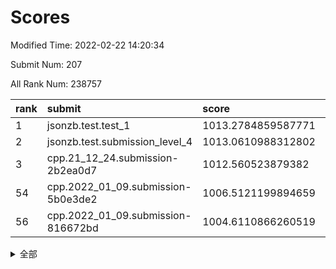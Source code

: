 # Scores

Modified Time: 2022-02-22 14:20:34

Submit Num: 207

All Rank Num: 238757

| rank |               submit               |       score        |       sigma        | pk_num |
| :--- | :--------------------------------- | :----------------- | :----------------- | :----- |
| 1    | jsonzb.test.test_1                 | 1013.2784859587771 | 0.810528688255875  | 4615   |
| 2    | jsonzb.test.submission_level_4     | 1013.0610988312802 | 0.7975876077760161 | 4614   |
| 3    | cpp.21_12_24.submission-2b2ea0d7   | 1012.560523879382  | 0.7983890248616424 | 4612   |
| 54   | cpp.2022_01_09.submission-5b0e3de2 | 1006.5121199894659 | 0.7291854408126172 | 4615   |
| 56   | cpp.2022_01_09.submission-816672bd | 1004.6110866260519 | 0.7249624629871639 | 4616   |


<details>
<summary>全部</summary>

| rank |                 submit                 |       score        |       sigma        | pk_num |
| :--- | :------------------------------------- | :----------------- | :----------------- | :----- |
| 1    | jsonzb.test.test_1                     | 1013.2784859587771 | 0.810528688255875  | 4615   |
| 2    | jsonzb.test.submission_level_4         | 1013.0610988312802 | 0.7975876077760161 | 4614   |
| 3    | cpp.21_12_24.submission-2b2ea0d7       | 1012.560523879382  | 0.7983890248616424 | 4612   |
| 4    | gobigger.level_3.submission_level_3_30 | 1011.448722059118  | 0.790778534049111  | 4612   |
| 5    | gobigger.level_3.submission_level_3_11 | 1011.3618065261528 | 0.76818858639766   | 4610   |
| 6    | gobigger.level_3.submission_level_3_34 | 1011.2669656097482 | 0.7904908704115455 | 4609   |
| 7    | gobigger.level_3.submission_level_3_48 | 1010.9519259795851 | 0.7799616717234621 | 4612   |
| 8    | gobigger.level_3.submission_level_3_38 | 1010.9229663327136 | 0.7741159332425007 | 4613   |
| 9    | gobigger.level_3.submission_level_3_35 | 1010.9204948508097 | 0.7907673421761333 | 4616   |
| 10   | gobigger.level_3.submission_level_3_44 | 1010.8125039977024 | 0.7609023468883374 | 4616   |
| 11   | gobigger.level_3.submission_level_3_4  | 1010.7409027108479 | 0.7657746142679401 | 4612   |
| 12   | gobigger.level_3.submission_level_3_49 | 1010.7408454700924 | 0.7718576737171505 | 4616   |
| 13   | gobigger.level_3.submission_level_3_20 | 1010.7051863403333 | 0.734657065077     | 4613   |
| 14   | gobigger.level_3.submission_level_3_9  | 1010.6292316107276 | 0.7694392656108496 | 4617   |
| 15   | gobigger.level_3.submission_level_3_27 | 1010.4153972149861 | 0.7604215083612971 | 4618   |
| 16   | gobigger.level_3.submission_level_3_25 | 1010.3332883419819 | 0.7580578052586565 | 4615   |
| 17   | gobigger.level_3.submission_level_3_33 | 1010.3284321642395 | 0.7537002224507633 | 4615   |
| 18   | gobigger.level_3.submission_level_3_1  | 1010.3006865260413 | 0.7582649317312732 | 4610   |
| 19   | gobigger.level_3.submission_level_3_21 | 1010.2964842520405 | 0.7334535151502446 | 4611   |
| 20   | gobigger.level_3.submission_level_3_32 | 1010.2608041071406 | 0.757584340051361  | 4609   |
| 21   | gobigger.level_3.submission_level_3_40 | 1010.2455092176782 | 0.7606129992455216 | 4615   |
| 22   | gobigger.level_3.submission_level_3_37 | 1010.2303169114637 | 0.7629037941860298 | 4614   |
| 23   | gobigger.level_3.submission_level_3_31 | 1010.1564434215398 | 0.7773020594370077 | 4617   |
| 24   | gobigger.level_3.submission_level_3_28 | 1010.0985688927915 | 0.7678978449219963 | 4614   |
| 25   | gobigger.level_3.submission_level_3_5  | 1010.0881361307969 | 0.7349289778806939 | 4611   |
| 26   | gobigger.level_3.submission_level_3_7  | 1009.9848078038057 | 0.7641981821789752 | 4618   |
| 27   | gobigger.level_3.submission_level_3_46 | 1009.9605057802186 | 0.764577152547294  | 4617   |
| 28   | gobigger.level_3.submission_level_3_43 | 1009.9602266639648 | 0.7561507535404901 | 4616   |
| 29   | gobigger.level_3.submission_level_3_17 | 1009.9080875474632 | 0.7952083049436173 | 4610   |
| 30   | gobigger.level_3.submission_level_3_15 | 1009.9048205804243 | 0.7355126195517943 | 4612   |
| 31   | gobigger.level_3.submission_level_3_2  | 1009.8924516340251 | 0.7564267005787497 | 4609   |
| 32   | gobigger.level_3.submission_level_3_45 | 1009.8465396399289 | 0.7549972065093923 | 4614   |
| 33   | gobigger.level_3.submission_level_3_16 | 1009.7749405904943 | 0.7703061770919654 | 4616   |
| 34   | gobigger.level_3.submission_level_3_36 | 1009.7748826847486 | 0.7733206826525764 | 4611   |
| 35   | gobigger.level_3.submission_level_3_6  | 1009.7276298960521 | 0.775866772031093  | 4612   |
| 36   | gobigger.level_3.submission_level_3_42 | 1009.7274817854974 | 0.7674183916150953 | 4619   |
| 37   | gobigger.level_3.submission_level_3_3  | 1009.7269037984394 | 0.7733998800805534 | 4612   |
| 38   | gobigger.level_3.submission_level_3_47 | 1009.5155945160321 | 0.7554266892795463 | 4617   |
| 39   | gobigger.level_3.submission_level_3_29 | 1009.510827123495  | 0.7505695064424034 | 4614   |
| 40   | gobigger.level_3.submission_level_3_18 | 1009.5024182522333 | 0.7290852642947783 | 4610   |
| 41   | gobigger.level_3.submission_level_3_12 | 1009.4700576903629 | 0.7573292083366094 | 4614   |
| 42   | gobigger.level_3.submission_level_3_24 | 1009.4405856476069 | 0.7534352614962379 | 4614   |
| 43   | gobigger.level_3.submission_level_3_41 | 1009.3812850087824 | 0.756159108422854  | 4610   |
| 44   | gobigger.level_3.submission_level_3_8  | 1009.3768805011725 | 0.7568485322162108 | 4617   |
| 45   | gobigger.level_3.submission_level_3_13 | 1009.336994055697  | 0.7589606192425067 | 4615   |
| 46   | gobigger.level_3.submission_level_3_14 | 1009.1346558619516 | 0.7354423869121495 | 4615   |
| 47   | gobigger.level_3.submission_level_3_10 | 1009.0144368249732 | 0.7467831249061121 | 4611   |
| 48   | gobigger.level_3.submission_level_3_26 | 1008.9967913785135 | 0.739403005316064  | 4616   |
| 49   | gobigger.level_3.submission_level_3_22 | 1008.9172364903885 | 0.769011826495293  | 4620   |
| 50   | gobigger.level_3.submission_level_3_19 | 1008.8707359686252 | 0.7643294359704834 | 4614   |
| 51   | gobigger.level_3.submission_level_3_23 | 1008.8480457577288 | 0.7467385796133351 | 4614   |
| 52   | gobigger.level_3.submission_level_3_39 | 1008.6005053377937 | 0.7434003859666131 | 4616   |
| 53   | gobigger.level_3.submission_level_3_0  | 1008.5134433376713 | 0.7679722851166974 | 4611   |
| 54   | cpp.2022_01_09.submission-5b0e3de2     | 1006.5121199894659 | 0.7291854408126172 | 4615   |
| 55   | gobigger.level_1.submission_level_1_14 | 1004.6806342975533 | 0.7393049287865153 | 4618   |
| 56   | cpp.2022_01_09.submission-816672bd     | 1004.6110866260519 | 0.7249624629871639 | 4616   |
| 57   | gobigger.level_1.submission_level_1_48 | 1004.3391747150449 | 0.7214820876292963 | 4615   |
| 58   | gobigger.level_1.submission_level_1_44 | 1004.2620118991802 | 0.7302446663708767 | 4613   |
| 59   | gobigger.level_1.submission_level_1_27 | 1004.1077238009449 | 0.7152186966049394 | 4618   |
| 60   | gobigger.level_1.submission_level_1_38 | 1003.9553165426519 | 0.7252819873587656 | 4612   |
| 61   | gobigger.level_1.submission_level_1_2  | 1003.9539211424437 | 0.7181658158289158 | 4613   |
| 62   | gobigger.level_1.submission_level_1_31 | 1003.7382845113947 | 0.7234411914732104 | 4619   |
| 63   | gobigger.level_1.submission_level_1_39 | 1003.7102868528584 | 0.7174878915582155 | 4615   |
| 64   | gobigger.level_1.submission_level_1_19 | 1003.6491095151665 | 0.712129508230319  | 4614   |
| 65   | gobigger.level_1.submission_level_1_15 | 1003.6418697851283 | 0.7081490571366981 | 4615   |
| 66   | gobigger.level_1.submission_level_1_41 | 1003.6277492012509 | 0.7096474330268211 | 4617   |
| 67   | gobigger.level_1.submission_level_1_9  | 1003.6059314542284 | 0.7363232511722573 | 4613   |
| 68   | gobigger.level_1.submission_level_1_12 | 1003.5725874986629 | 0.7113058695567406 | 4618   |
| 69   | gobigger.level_1.submission_level_1_26 | 1003.5469960574354 | 0.7148086984472284 | 4615   |
| 70   | gobigger.level_1.submission_level_1_33 | 1003.5075235276823 | 0.713122085035813  | 4614   |
| 71   | gobigger.level_1.submission_level_1_16 | 1003.4546004181879 | 0.7190041822855896 | 4611   |
| 72   | gobigger.level_1.submission_level_1_8  | 1003.4035310701528 | 0.7222808764593551 | 4611   |
| 73   | gobigger.level_1.submission_level_1_28 | 1003.3518339231359 | 0.7083953234951453 | 4616   |
| 74   | gobigger.level_1.submission_level_1_30 | 1003.2616615715207 | 0.7109901768714377 | 4616   |
| 75   | gobigger.level_1.submission_level_1_7  | 1003.2455144143332 | 0.7158990577614089 | 4612   |
| 76   | gobigger.level_1.submission_level_1_47 | 1003.2250279657571 | 0.708767685068557  | 4614   |
| 77   | gobigger.level_1.submission_level_1_1  | 1003.2161852979891 | 0.7149227583362676 | 4611   |
| 78   | gobigger.level_1.submission_level_1_32 | 1003.2120902022361 | 0.7024904611393357 | 4613   |
| 79   | gobigger.level_1.submission_level_1_21 | 1003.2060850628594 | 0.7136548994438571 | 4612   |
| 80   | gobigger.level_1.submission_level_1_49 | 1003.194990606312  | 0.7142410929602719 | 4618   |
| 81   | gobigger.level_1.submission_level_1_25 | 1003.1021006914197 | 0.7147543108541832 | 4615   |
| 82   | gobigger.level_1.submission_level_1_36 | 1003.082252630385  | 0.7099061299037542 | 4611   |
| 83   | gobigger.level_1.submission_level_1_37 | 1003.073008424749  | 0.7105157006991191 | 4607   |
| 84   | gobigger.level_1.submission_level_1_18 | 1002.9273959253677 | 0.7142598936088831 | 4608   |
| 85   | gobigger.level_1.submission_level_1_4  | 1002.891226847491  | 0.725026662736483  | 4605   |
| 86   | gobigger.level_1.submission_level_1_46 | 1002.8464807524887 | 0.7154068785847205 | 4611   |
| 87   | gobigger.level_1.submission_level_1_24 | 1002.8241228611834 | 0.7134305928443267 | 4614   |
| 88   | gobigger.level_1.submission_level_1_34 | 1002.8103035896692 | 0.7156804659420438 | 4610   |
| 89   | gobigger.level_1.submission_level_1_3  | 1002.7719226621696 | 0.7242473271821334 | 4614   |
| 90   | gobigger.level_1.submission_level_1_5  | 1002.7611930515781 | 0.7125209108322396 | 4614   |
| 91   | gobigger.level_1.submission_level_1_43 | 1002.7285121614883 | 0.7075346633493506 | 4609   |
| 92   | gobigger.level_1.submission_level_1_45 | 1002.7200849694439 | 0.7120586030156678 | 4617   |
| 93   | gobigger.level_1.submission_level_1_29 | 1002.6735960000241 | 0.7136119773971914 | 4611   |
| 94   | gobigger.level_1.submission_level_1_17 | 1002.6189376047473 | 0.7072291815562906 | 4612   |
| 95   | gobigger.level_1.submission_level_1_6  | 1002.6184967669009 | 0.7119529683313918 | 4613   |
| 96   | gobigger.level_1.submission_level_1_40 | 1002.5943777041209 | 0.7104896383232536 | 4614   |
| 97   | gobigger.level_1.submission_level_1_11 | 1002.5899018403582 | 0.7126337274407111 | 4611   |
| 98   | gobigger.level_1.submission_level_1_13 | 1002.4103953612336 | 0.7054231645384617 | 4614   |
| 99   | gobigger.level_1.submission_level_1_35 | 1002.3865893423762 | 0.712986748389126  | 4616   |
| 100  | gobigger.level_1.submission_level_1_22 | 1002.3685206770647 | 0.7130294866989431 | 4612   |
| 101  | gobigger.level_1.submission_level_1_10 | 1002.3081880106747 | 0.7196494172572379 | 4613   |
| 102  | gobigger.level_1.submission_level_1_0  | 1002.250440702668  | 0.7177291300841754 | 4616   |
| 103  | gobigger.level_1.submission_level_1_42 | 1002.2138765709389 | 0.7074034085413596 | 4613   |
| 104  | gobigger.level_1.submission_level_1_23 | 1002.0710884153016 | 0.7083659019004366 | 4610   |
| 105  | gobigger.level_1.submission_level_1_20 | 1002.0545039383308 | 0.7124180644691455 | 4617   |
| 106  | gobigger.random.submission_random_9    | 997.8555357326134  | 0.7099844820865956 | 4614   |
| 107  | gobigger.random.submission_random_2    | 997.0943461340914  | 0.7144685653475239 | 4618   |
| 108  | gobigger.random.submission_random_5    | 997.0678971313781  | 0.7122928426825844 | 4617   |
| 109  | gobigger.random.submission_random_27   | 997.0440438675412  | 0.704844246530837  | 4611   |
| 110  | gobigger.random.submission_random_14   | 996.9618216009525  | 0.7041941237813746 | 4616   |
| 111  | gobigger.random.submission_random_18   | 996.8800048712685  | 0.7003037289678685 | 4613   |
| 112  | gobigger.random.submission_random_7    | 996.8684600265703  | 0.7100128826122463 | 4609   |
| 113  | gobigger.random.submission_random_46   | 996.7125075694038  | 0.6995529798818569 | 4617   |
| 114  | gobigger.random.submission_random_1    | 996.6211430244573  | 0.7233635081262441 | 4613   |
| 115  | gobigger.random.submission_random_31   | 996.5992316495733  | 0.7077410577138207 | 4611   |
| 116  | gobigger.random.submission_random_3    | 996.5920943957916  | 0.7145146268037571 | 4610   |
| 117  | gobigger.random.submission_random_42   | 996.4702867498588  | 0.7219690393318294 | 4612   |
| 118  | gobigger.random.submission_random_19   | 996.4319257746727  | 0.7053691683923419 | 4609   |
| 119  | gobigger.random.submission_random_41   | 996.3747199642376  | 0.7089257501946623 | 4616   |
| 120  | gobigger.random.submission_random_12   | 996.3402290107155  | 0.7093314909059658 | 4613   |
| 121  | gobigger.random.submission_random_38   | 996.3358929104496  | 0.7088501385074537 | 4614   |
| 122  | gobigger.random.submission_random_30   | 996.3096678321348  | 0.7212285462367508 | 4617   |
| 123  | gobigger.random.submission_random_22   | 996.3057820582901  | 0.7101824955399728 | 4615   |
| 124  | gobigger.random.submission_random_43   | 996.2994026295237  | 0.7014507177451972 | 4611   |
| 125  | gobigger.random.submission_random_8    | 996.2815524978379  | 0.7090027159164166 | 4615   |
| 126  | gobigger.random.submission_random_47   | 996.2563490657082  | 0.713575762572154  | 4610   |
| 127  | gobigger.random.submission_random_6    | 996.2328683324565  | 0.7076375509644335 | 4613   |
| 128  | gobigger.random.submission_random_4    | 996.1434069886978  | 0.6968376580379358 | 4612   |
| 129  | gobigger.random.submission_random_36   | 996.1282098706151  | 0.6994860983039777 | 4615   |
| 130  | gobigger.random.submission_random_11   | 996.1226444750475  | 0.7241073821157942 | 4608   |
| 131  | gobigger.random.submission_random_35   | 996.0953160983287  | 0.7045989633923674 | 4613   |
| 132  | gobigger.random.submission_random_10   | 996.0908322958002  | 0.7037852523707151 | 4617   |
| 133  | gobigger.random.submission_random_33   | 995.9792572518552  | 0.7071959097111202 | 4616   |
| 134  | gobigger.random.submission_random_24   | 995.9207875592507  | 0.7130295902972419 | 4616   |
| 135  | gobigger.random.submission_random_32   | 995.7717894611732  | 0.6956846479913569 | 4606   |
| 136  | gobigger.random.submission_random_39   | 995.6949899908545  | 0.7125880841404348 | 4614   |
| 137  | gobigger.random.submission_random_45   | 995.6876149938262  | 0.7110347101356523 | 4614   |
| 138  | gobigger.random.submission_random_48   | 995.5484704197073  | 0.7169686245555262 | 4615   |
| 139  | gobigger.random.submission_random_40   | 995.5025827789921  | 0.7116093875819464 | 4615   |
| 140  | gobigger.random.submission_random_16   | 995.4917461242022  | 0.711327963290994  | 4616   |
| 141  | gobigger.random.submission_random_0    | 995.4523541395328  | 0.7207787708386819 | 4614   |
| 142  | gobigger.random.submission_random_17   | 995.4371298385088  | 0.7069632083996964 | 4619   |
| 143  | gobigger.random.submission_random_29   | 995.4317734269492  | 0.713494568486574  | 4612   |
| 144  | gobigger.random.submission_random_15   | 995.4305327441706  | 0.7105289624763046 | 4614   |
| 145  | gobigger.random.submission_random_44   | 995.3615022505952  | 0.706610058511236  | 4616   |
| 146  | gobigger.random.submission_random_21   | 995.3412505353781  | 0.7069269013538171 | 4617   |
| 147  | gobigger.random.submission_random_37   | 995.249479585579   | 0.7214981018150328 | 4618   |
| 148  | gobigger.random.submission_random_25   | 995.2457842418124  | 0.7177786342701361 | 4612   |
| 149  | gobigger.random.submission_random_28   | 995.2302341170638  | 0.7162470996262724 | 4614   |
| 150  | gobigger.random.submission_random_34   | 995.2125354664959  | 0.7154970439129731 | 4614   |
| 151  | gobigger.random.submission_random_49   | 995.0818340300813  | 0.7269990574947373 | 4613   |
| 152  | gobigger.random.submission_random_23   | 995.0733433560667  | 0.7191837820310392 | 4620   |
| 153  | gobigger.random.submission_random_26   | 994.6921309275367  | 0.7198755062827696 | 4608   |
| 154  | gobigger.random.submission_random_13   | 994.6918848698994  | 0.7173951806397167 | 4613   |
| 155  | gobigger.random.submission_random_20   | 994.5066015310911  | 0.7166009839876964 | 4612   |
| 156  | gobigger.level_2.submission_level_2_4  | 993.9549007142602  | 0.7290635077497057 | 4615   |
| 157  | gobigger.level_2.submission_level_2_34 | 993.6325893982817  | 0.7235053074478841 | 4617   |
| 158  | gobigger.level_2.submission_level_2_0  | 993.4162463746226  | 0.7403133609285841 | 4614   |
| 159  | gobigger.level_2.submission_level_2_43 | 993.3503405163281  | 0.7216658838076807 | 4610   |
| 160  | gobigger.level_2.submission_level_2_6  | 993.3024591853573  | 0.738373187091648  | 4618   |
| 161  | gobigger.level_2.submission_level_2_48 | 993.0965224126757  | 0.7570174819017258 | 4613   |
| 162  | gobigger.level_2.submission_level_2_23 | 993.006348685049   | 0.7337217487962765 | 4612   |
| 163  | gobigger.level_2.submission_level_2_24 | 992.986207745934   | 0.7461638870467882 | 4617   |
| 164  | gobigger.level_2.submission_level_2_36 | 992.9681362088077  | 0.7424088194826517 | 4614   |
| 165  | gobigger.level_2.submission_level_2_2  | 992.945296050355   | 0.740435947773617  | 4615   |
| 166  | gobigger.level_2.submission_level_2_13 | 992.8370767110239  | 0.7418042768040517 | 4616   |
| 167  | gobigger.level_2.submission_level_2_1  | 992.8037815512986  | 0.731549311608121  | 4614   |
| 168  | gobigger.level_2.submission_level_2_30 | 992.7226977792297  | 0.7401194064557722 | 4618   |
| 169  | gobigger.level_2.submission_level_2_10 | 992.7160800969622  | 0.7323923302054713 | 4616   |
| 170  | gobigger.level_2.submission_level_2_7  | 992.6945993453011  | 0.7521203438734931 | 4611   |
| 171  | gobigger.level_2.submission_level_2_11 | 992.6836935044012  | 0.7440352559492972 | 4613   |
| 172  | gobigger.level_2.submission_level_2_31 | 992.6693352479356  | 0.742684233074083  | 4616   |
| 173  | gobigger.level_2.submission_level_2_47 | 992.6044135586777  | 0.7293880277802492 | 4615   |
| 174  | gobigger.level_2.submission_level_2_18 | 992.5623715864486  | 0.7270862595603711 | 4616   |
| 175  | gobigger.level_2.submission_level_2_29 | 992.5240349467266  | 0.7434001474283811 | 4611   |
| 176  | gobigger.level_2.submission_level_2_39 | 992.4694115994714  | 0.7370475535029506 | 4610   |
| 177  | gobigger.level_2.submission_level_2_32 | 992.411287858267   | 0.7505830697861194 | 4617   |
| 178  | gobigger.level_2.submission_level_2_35 | 992.3240271707023  | 0.7461339167375227 | 4612   |
| 179  | gobigger.level_2.submission_level_2_25 | 992.3218307950473  | 0.7419143904771784 | 4612   |
| 180  | gobigger.level_2.submission_level_2_17 | 992.2605781632767  | 0.7370537914627006 | 4609   |
| 181  | gobigger.level_2.submission_level_2_3  | 992.2104354275751  | 0.7488685290818827 | 4618   |
| 182  | gobigger.level_2.submission_level_2_41 | 992.1264622617612  | 0.7408196524356694 | 4609   |
| 183  | gobigger.level_2.submission_level_2_22 | 992.0730719774546  | 0.7423068372308025 | 4613   |
| 184  | gobigger.level_2.submission_level_2_19 | 992.0111337390989  | 0.7533971497571416 | 4618   |
| 185  | gobigger.level_2.submission_level_2_40 | 991.9741776261793  | 0.7577921866719775 | 4611   |
| 186  | gobigger.level_2.submission_level_2_20 | 991.9011337961348  | 0.7509980018882734 | 4610   |
| 187  | gobigger.level_2.submission_level_2_21 | 991.8799222491336  | 0.725728962286665  | 4616   |
| 188  | gobigger.level_2.submission_level_2_12 | 991.8264145875661  | 0.7574918154693129 | 4617   |
| 189  | gobigger.level_2.submission_level_2_42 | 991.6984022733969  | 0.7471737056152508 | 4604   |
| 190  | gobigger.level_2.submission_level_2_33 | 991.6900212031419  | 0.7618231051503422 | 4611   |
| 191  | gobigger.level_2.submission_level_2_49 | 991.6162937419327  | 0.7345851517990677 | 4615   |
| 192  | gobigger.level_2.submission_level_2_9  | 991.6010262481643  | 0.7561190299523359 | 4615   |
| 193  | gobigger.level_2.submission_level_2_5  | 991.5493416302701  | 0.7348144451347627 | 4616   |
| 194  | gobigger.level_2.submission_level_2_37 | 991.5476711084445  | 0.7502667226458739 | 4613   |
| 195  | gobigger.level_2.submission_level_2_15 | 991.5154119115507  | 0.7618363706535008 | 4613   |
| 196  | gobigger.level_2.submission_level_2_28 | 991.3429082643104  | 0.7470452347089673 | 4615   |
| 197  | gobigger.level_2.submission_level_2_45 | 991.2299432856021  | 0.7391836307393829 | 4614   |
| 198  | gobigger.level_2.submission_level_2_8  | 991.1924685900653  | 0.7529612972104136 | 4611   |
| 199  | gobigger.level_2.submission_level_2_26 | 991.091687023341   | 0.7391684630410478 | 4613   |
| 200  | gobigger.level_2.submission_level_2_16 | 991.075607457003   | 0.7485049011861655 | 4613   |
| 201  | gobigger.level_2.submission_level_2_38 | 991.0318057557273  | 0.7489268323796932 | 4612   |
| 202  | gobigger.level_2.submission_level_2_14 | 990.9743266098258  | 0.7750883935434988 | 4610   |
| 203  | gobigger.level_2.submission_level_2_44 | 990.6833489733821  | 0.773893635089388  | 4614   |
| 204  | gobigger.level_2.submission_level_2_27 | 990.6209100637623  | 0.7707428871918809 | 4616   |
| 205  | gobigger.level_2.submission_level_2_46 | 990.4477099870211  | 0.7583571227452311 | 4618   |
| 206  | gobigger.none.submission_none_0        | 979.4489703066571  | 1.176919437778838  | 4614   |
| 207  | gobigger.none.submission_none_1        | 976.7796699004303  | 1.3961215532109752 | 4613   |

</details>